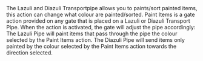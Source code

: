 <lore>
The Lazuli and Diazuli Transportpipe allows you to paints/sort painted items, this action can change what colour are painted/sorted.
</lore>
<no_lore>
Paint Items is a gate action provided on any gate that is placed on a Lazuli or Diazuli Transport Pipe.
</no_lore>

<chapter name="Requirements"/>
When the action is activated, the gate will adjust the pipe accordingly:
The Lazuli Pipe will paint items that pass through the pipe the colour selected by the Paint Items action.
The Diazuli Pipe will send items only painted by the colour selected by the Paint Items action towards the direction selected.